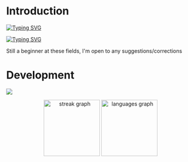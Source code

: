 # Introduction
[![Typing SVG](https://readme-typing-svg.demolab.com?font=Fira+Code&pause=1000&color=F7F7F7&random=false&width=435&lines=Hey%2C+I'm+a+C%2CRust+and+Python+%22Dev%22;Still+looking+for+a+new+hyperfixation)](https://git.io/typing-svg)

[![Typing SVG](https://readme-typing-svg.demolab.com?font=Fira+Code&pause=1000&color=F7F7F7&random=false&width=435&lines=Focused+on+CyberSec+related+stuff)](https://git.io/typing-svg)

Still a beginner at these fields, I'm open to any suggestions/corrections
# Development
[![](https://skillicons.dev/icons?i=c,rust,python,neovim,debian,arduino)](https://skilicons.dev)




<div align="center">
  <img src="https://streak-stats.demolab.com?user=threee3k&locale=en&mode=daily&theme=dracula&hide_border=false&border_radius=5" height="150" alt="streak graph"  />
  <img src="https://github-readme-stats.vercel.app/api/top-langs?username=threee3k&locale=en&hide_title=false&layout=compact&card_width=320&langs_count=5&theme=dracula&hide_border=false" height="150" alt="languages graph"  />
</div>

###

